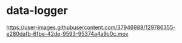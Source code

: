 # data-logger
https://user-images.githubusercontent.com/37946988/129786355-e280dafb-6fbe-42de-9593-95374a4a9c0c.mov

